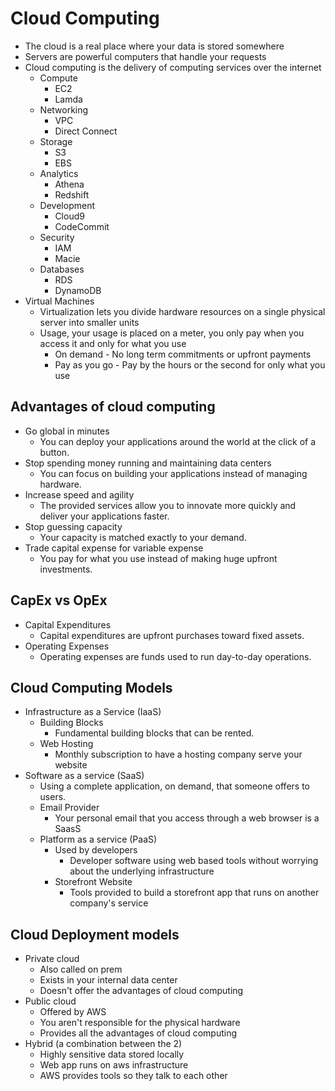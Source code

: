 # Cloud Computing
- The cloud is a real place where your data is stored somewhere
- Servers are powerful computers that handle your requests
- Cloud computing is the delivery of computing services over the internet
  - Compute 
    - EC2
    - Lamda
  - Networking
    - VPC
    - Direct Connect
  - Storage
    - S3
    - EBS
  - Analytics
    - Athena
    - Redshift
  - Development
    - Cloud9
    - CodeCommit
  - Security
    - IAM
    - Macie
  - Databases
    - RDS
    - DynamoDB
- Virtual Machines
  - Virtualization lets you divide hardware resources on a single physical server into smaller units
  - Usage, your usage is placed on a meter, you only pay when you access it and only for what you use
    - On demand - No long term commitments or upfront payments
    - Pay as you go - Pay by the hours or the second for only what you use
## Advantages of cloud computing
  - Go global in minutes
    - You can deploy your applications around the world at the click of a button.
  - Stop spending money running and maintaining data centers
    - You can focus on building your applications instead of managing hardware.
  - Increase speed and agility
    - The provided services allow you to innovate more quickly and deliver your applications faster.
  - Stop guessing capacity
    - Your capacity is matched exactly to your demand.
  - Trade capital expense for variable expense
    - You pay for what you use instead of making huge upfront investments. 
## CapEx vs OpEx
- Capital Expenditures
  - Capital expenditures are upfront purchases toward fixed assets.
- Operating Expenses
  - Operating expenses are funds used to run day-to-day operations.
## Cloud Computing Models
- Infrastructure as a Service (IaaS)
  - Building Blocks 
    - Fundamental building blocks that can be rented. 
  - Web Hosting 
    - Monthly subscription to have a hosting company serve your website
- Software as a service (SaaS)
    - Using a complete application, on demand, that someone offers to users.
  - Email Provider
    - Your personal email that you access through a web browser is a SaasS
  - Platform as a service (PaaS)
    - Used by developers
      - Developer software using web based tools without worrying about the underlying infrastructure
    - Storefront Website
      - Tools provided to build a storefront app that runs on another company's service
## Cloud Deployment models
- Private cloud
  - Also called on prem
  - Exists in your internal data center
  - Doesn't offer the advantages of cloud computing
- Public cloud
  - Offered by AWS
  - You aren't responsible for the physical hardware
  - Provides all the advantages of cloud computing
- Hybrid (a combination between the 2)
  - Highly sensitive data stored locally
  - Web app runs on aws infrastructure
  - AWS provides tools so they talk to each other